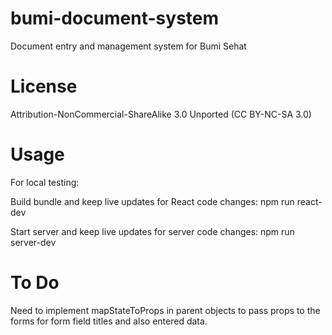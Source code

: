 # bumi-document-system
Document entry and management system for Bumi Sehat

# License
Attribution-NonCommercial-ShareAlike 3.0 Unported (CC BY-NC-SA 3.0)

# Usage
For local testing:

Build bundle and keep live updates for React code changes:
npm run react-dev

Start server and keep live updates for server code changes:
npm run server-dev

# To Do 
Need to implement mapStateToProps in parent objects to pass props to the forms for form field titles and also entered data.